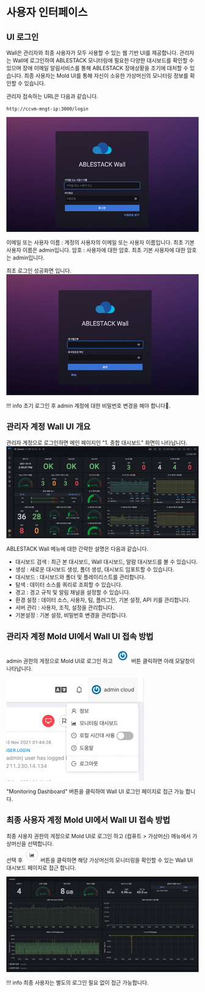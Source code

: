 # 사용자 인터페이스

## UI 로그인
Wall은 관리자와 최종 사용자가 모두 사용할 수 있는 웹 기반 UI를 제공합니다. 관리자는 Wall에 로그인하여 ABLESTACK 모니터링에 필요한 다양한 대시보드를 확인할 수 있으며 장애 이메일 알림서비스를 통해 ABLESTACK 장애상황을 조기에 대처할 수 있습니다. 최종 사용자는 Mold UI를 통해 자신이 소유한 가상머신의 모니터링 정보를 확인할 수 있습니다.

관리자 접속하는 URL은 다음과 같습니다.

 `http://ccvm-mngt-ip:3000/login`

![wall-login-webui](../../assets/images/wall-login-webui.png)

이메일 또는 사용자 이름 : 계정의 사용자의 이메일 또는 사용자 이름입니다. 최초 기본 사용자 이름은 admin입니다.
암호 : 사용자에 대한 암호. 최초 기본 사용자에 대한 암호는 admin입니다.

최초 로그인 성공화면 입니다.
![wall-passwd-reset](../../assets/images/wall-passwd-reset.png)

!!! info
    초기 로그인 후 admin 계정에 대한 비밀번호 변경을 해야 합니다.


## 관리자 계정 Wall UI 개요
관리자 계정으로 로그인하면 메인 페이지인 "1. 종합 대시보드" 화면이 나타납니다.
![wall-admin-page-info](../../assets/images/wall-admin-page-info.png)

ABLESTACK Wall 메뉴에 대한 간략한 설명은 다음과 같습니다. 

* 대시보드 검색 : 최근 본 대시보드, Wall 대시보드, 알람 대시보드를 볼 수 있습니다. 
* 생성 : 새로운 대시보드 생성, 폴더 생성, 대시보드 임포트할 수 있습니다. 
* 대시보드 : 대시보드와 폴더 및 플레이리스트를 관리합니다. 
* 탐색 : 데이터 소스를 쿼리로 조회할 수 있습니다. 
* 경고 : 경고 규칙 및 알림 채널을 설정할 수 있습니다. 
* 환경 설정 : 데이터 소스, 사용자, 팀, 플러그인, 기본 설정, API 키를 관리합니다. 
* 서버 관리 : 사용자, 조직, 설정을 관리합니다. 
* 기본설정 : 기본 설정, 비밀번호 변경을 관리합니다. 

## 관리자 계정 Mold UI에서 Wall UI 접속 방법
admin 권한의 게정으로 Mold UI로 로그인 하고 ![wall-moldadmin-logon-button](../../assets/images/wall-moldadmin-logon-button.png) 버튼 클릭하면 아래 모달창이 나타납니다.

![wall-mold-logon-button-modal](../../assets/images/wall-mold-logon-button-modal.png)

"Monitoring Dashboard" 버튼을 클릭하여 Wall UI 로그인 페이지로 접근 가능 합니다.

## 최종 사용자 계정 Mold UI에서 Wall UI 접속 방법
최종 사용자 권한의 게정으로 Mold UI로 로그인 하고 (컴퓨트 > 가상머신) 메뉴에서 가상머신을 선택합니다.  
선택 후 ![wall-enduser-monitoring-button](../../assets/images/wall-enduser-monitoring-button.png) 버튼을 클릭하면 해당 가상머신의 모니터링을 확인할 수 있는 Wall UI 대시보드 페이지로 접근 합니다.

![wall-enduser-main-page](../../assets/images/wall-enduser-main-page.png)

!!! info
    최종 사용자는 별도의 로그인 필요 없이 접근 가능합니다.